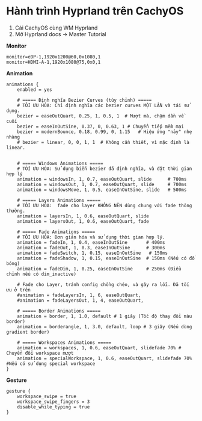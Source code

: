 # Hành trình Hyprland trên CachyOS

1. Cài CachyOS cùng WM Hyprland
2. Mở Hyprland docs -> Master Tutorial

**Monitor**

	monitor=eDP-1,1920x1200@60,0x1080,1
	monitor=HDMI-A-1,1920x1080@75,0x0,1

**Animation** 
    
    animations {
        enabled = yes

        # ===== Định nghĩa Bezier Curves (tùy chỉnh) =====
        # TỐI ƯU HÓA: Chỉ định nghĩa các bezier curves MỘT LẦN và tái sử dụng.
        bezier = easeOutQuart, 0.25, 1, 0.5, 1  # Mượt mà, chậm dần về cuối
        bezier = easeInOutSine, 0.37, 0, 0.63, 1 # Chuyển tiếp mềm mại
        bezier = modernBounce, 0.18, 0.99, 0, 1.15   # Hiệu ứng "nảy" nhẹ nhàng
        # bezier = linear, 0, 0, 1, 1  # Không cần thiết, vì mặc định là linear.


        # ===== Windows Animations =====
        # TỐI ƯU HÓA: Sử dụng biến bezier đã định nghĩa, và đặt thời gian hợp lý
        animation = windowsIn, 1, 0.7, easeOutQuart, slide      # 700ms
        animation = windowsOut, 1, 0.7, easeOutQuart, slide     # 700ms
        animation = windowsMove, 1, 0.5, easeInOutSine, slide   # 500ms

        # ===== Layers Animations =====
        # TỐI ƯU HÓA:  fade cho layer KHÔNG NÊN dùng chung với fade thông thường.
        animation = layersIn, 1, 0.6, easeOutQuart, slide
        animation = layersOut, 1, 0.6, easeOutQuart, fade

        # ===== Fade Animations =====
        # TỐI ƯU HÓA: Đơn giản hóa và sử dụng thời gian hợp lý.
        animation = fadeIn, 1, 0.4, easeInOutSine       # 400ms
        animation = fadeOut, 1, 0.3, easeInOutSine      # 300ms
        animation = fadeSwitch, 1, 0.15, easeInOutSine   # 150ms
        animation = fadeShadow, 1, 0.15, easeInOutSine  # 150ms (Nếu có đổ bóng)
        animation = fadeDim, 1, 0.25, easeInOutSine     # 250ms (Điều chỉnh nếu có dim_inactive)

        # Fade cho Layer, tránh config chồng chéo, và gây ra lỗi. Đã tối ưu ở trên
        #animation = fadeLayersIn, 1, 6, easeOutQuart,
        #animation = fadeLayersOut, 1, 4, easeOutQuart,

        # ===== Border Animations =====
        animation = border, 1, 1.0, default # 1 giây (Tốc độ thay đổi màu border)
        animation = borderangle, 1, 3.0, default, loop # 3 giây (Nếu dùng gradient border)

        # ===== Workspaces Animations =====
        animation = workspaces, 1, 0.6, easeOutQuart, slidefade 70% # Chuyển đổi workspace mượt
        animation = specialWorkspace, 1, 0.6, easeOutQuart, slidefade 70% #Nếu có sử dụng special workspace
    }

**Gesture**

    gesture {
        workspace_swipe = true
        workspace_swipe_fingers = 3
        disable_while_typing = true
    }

